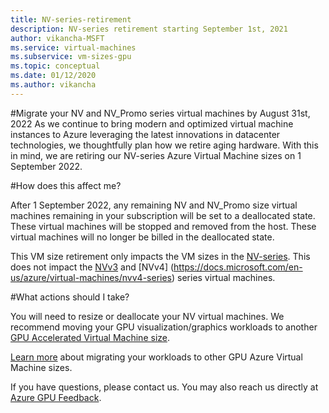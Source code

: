 ```yaml
---
title: NV-series-retirement
description: NV-series retirement starting September 1st, 2021
author: vikancha-MSFT
ms.service: virtual-machines
ms.subservice: vm-sizes-gpu
ms.topic: conceptual
ms.date: 01/12/2020
ms.author: vikancha
---
```

#Migrate your NV and NV_Promo series virtual machines by August 31st, 2022
As we continue to bring modern and optimized virtual machine instances to Azure leveraging the latest innovations in datacenter technologies, we thoughtfully plan how we retire aging hardware.
With this in mind, we are retiring our NV-series Azure Virtual Machine sizes on 1 September 2022.

#How does this affect me?  

After 1 September 2022, any remaining NV and NV_Promo size virtual machines remaining in your subscription will be set to a deallocated state. These virtual machines will be stopped and removed from the host. These virtual machines will no longer be billed in the deallocated state. 

This VM size retirement only impacts the VM sizes in the [NV-series](https://docs.microsoft.com/en-us/azure/virtual-machines/nv-series). This does not impact the [NVv3](https://docs.microsoft.com/en-us/azure/virtual-machines/nvv3-series) and [NVv4] (https://docs.microsoft.com/en-us/azure/virtual-machines/nvv4-series) series virtual machines. 

#What actions should I take?  

You will need to resize or deallocate your NV virtual machines. We recommend moving your GPU visualization/graphics workloads to another [GPU Accelerated Virtual Machine size](https://docs.microsoft.com/en-us/azure/virtual-machines/sizes-gpu).

[Learn more](https://docs.microsoft.com/en-us/azure/virtual-machines/NV-series-migration-guide) about migrating your workloads to other GPU Azure Virtual Machine sizes. 

If you have questions, please contact us. You may also reach us directly at [Azure GPU Feedback](mailto:azuregpufeedback@service.microsoft.com).  
